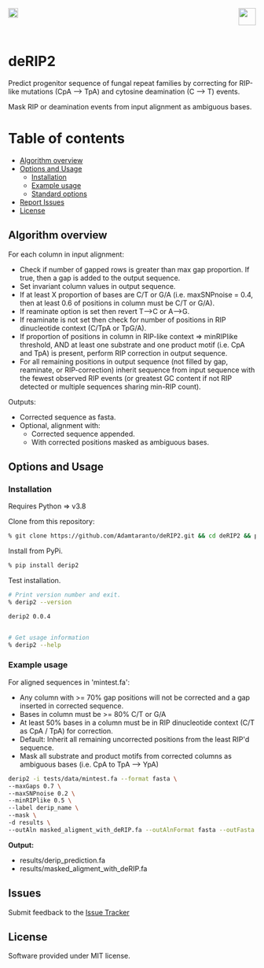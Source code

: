 <a href="https://opensource.org/licenses/MIT">
  <img src="https://img.shields.io/badge/License-MIT-yellow.svg" align="left" height="20"/>
</a> 

<a href="https://gitpod.io/#https://github.com/adamtaranto/deRIP2">
  <img src="https://gitpod.io/button/open-in-gitpod.svg" align="right" height="35"/>
</a> 

<br clear="right"/>
<br clear="left"/>

# deRIP2

Predict progenitor sequence of fungal repeat families by correcting for RIP-like mutations 
(CpA --> TpA) and cytosine deamination (C --> T) events.

Mask RIP or deamination events from input alignment as ambiguous bases.

# Table of contents
- [Algorithm overview](#algorithm-overview)
- [Options and Usage](#options-and-usage)
  - [Installation](#installation)
  - [Example usage](#example-usage)
  - [Standard options](#standard-options)
- [Report Issues](#issues)
- [License](#license)

## Algorithm overview

For each column in input alignment:
  - Check if number of gapped rows is greater than max gap proportion. If true, then a gap is added to the output sequence.
  - Set invariant column values in output sequence.
  - If at least X proportion of bases are C/T or G/A (i.e. maxSNPnoise = 0.4, then at least 0.6 of positions in column must be C/T or G/A).
  - If reaminate option is set then revert T-->C or A-->G.
  - If reaminate is not set then check for number of positions in RIP dinucleotide context (C/TpA or TpG/A).
  - If proportion of positions in column in RIP-like context => minRIPlike threshold, AND at least one substrate and one product motif (i.e. CpA and TpA) is present, perform RIP correction in output sequence.
  - For all remaining positions in output sequence (not filled by gap, reaminate, or RIP-correction) inherit sequence from input sequence with the fewest observed RIP events (or greatest GC content if not RIP detected or multiple sequences sharing min-RIP count).

Outputs:
  - Corrected sequence as fasta.
  - Optional, alignment with: 
    - Corrected sequence appended.
    - With corrected positions masked as ambiguous bases.

  

## Options and Usage

### Installation

Requires Python => v3.8

Clone from this repository:

```bash
% git clone https://github.com/Adamtaranto/deRIP2.git && cd deRIP2 && pip install -e .
```

Install from PyPi.

```bash
% pip install derip2
```

Test installation.

```bash
# Print version number and exit.
% derip2 --version

derip2 0.0.4


# Get usage information
% derip2 --help
```

### Example usage

For aligned sequences in 'mintest.fa':
  - Any column with >= 70% gap positions will not be corrected and a gap inserted in corrected sequence.
  - Bases in column must be >= 80% C/T or G/A 
  - At least 50% bases in a column must be in RIP dinucleotide context (C/T as CpA / TpA) for correction.
  - Default: Inherit all remaining uncorrected positions from the least RIP'd sequence.
  - Mask all substrate and product motifs from corrected columns as ambiguous bases (i.e. CpA to TpA --> YpA)

```bash
derip2 -i tests/data/mintest.fa --format fasta \
--maxGaps 0.7 \
--maxSNPnoise 0.2 \
--minRIPlike 0.5 \
--label derip_name \
--mask \
-d results \
--outAln masked_aligment_with_deRIP.fa --outAlnFormat fasta --outFasta derip_prediction.fa
```

**Output:**  
  - results/derip_prediction.fa
  - results/masked_aligment_with_deRIP.fa


## Issues
Submit feedback to the [Issue Tracker](https://github.com/Adamtaranto/deRIP2/issues)

## License
Software provided under MIT license.